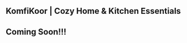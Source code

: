 ## KomfiKoor | Cozy Home & Kitchen Essentials
## Coming Soon!!!

<!--
**KomfiKoor/KomfiKoor** is a ✨ _special_ ✨ repository because its `README.md` (this file) appears on your GitHub profile.
-->
